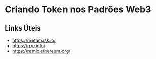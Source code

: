 # Criando Token nos Padrões Web3

## Links Úteis
- https://metamask.io/​
- https://rpc.info/
- https://remix.ethereum.org/



